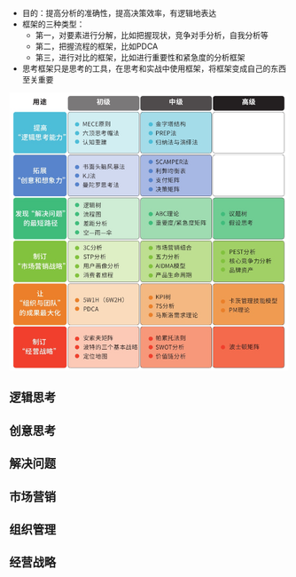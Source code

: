 - 目的：提高分析的准确性，提高决策效率，有逻辑地表达
- 框架的三种类型：
  - 第一，对要素进行分解，比如把握现状，竞争对手分析，自我分析等
  - 第二，把握流程的框架，比如PDCA
  - 第三，进行对比的框架，比如进行重要性和紧急度的分析框架
- 思考框架只是思考的工具，在思考和实战中使用框架，将框架变成自己的东西至关重要

![麦肯锡思考工具](麦肯锡思考工具.png)

## 逻辑思考


## 创意思考


## 解决问题


## 市场营销


## 组织管理


## 经营战略

